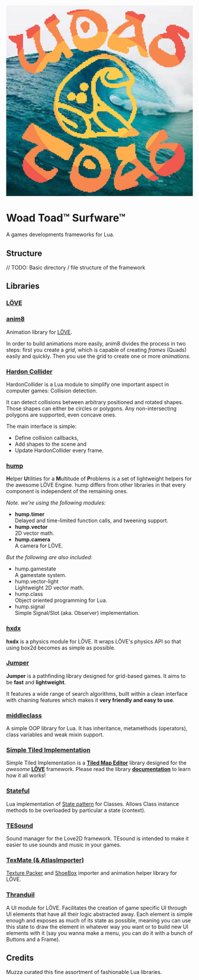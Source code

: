 ![surfware xoxo](./assets//surfware.jpg)

# Woad Toad™ Surfware™
A games developments frameworks for Lua.

## Structure
// TODO: Basic directory / file structure of the framework

## Libraries

### [LÖVE](LOVE)

### [anim8](https://github.com/kikito/anim8)
Animation library for [LÖVE](LOVE).

In order to build animations more easily, anim8 divides the process in two steps: first you create a _grid_, which is capable of creating _frames_ (Quads) easily and quickly. Then you use the grid to create one or more _animations_.

### [Hardon Collider](https://vrld.github.io/HardonCollider/)
HardonCollider is a Lua module to simplify one important aspect in computer games: Collision detection.

It can detect collisions between arbitrary positioned and rotated shapes. Those shapes can either be circles or polygons. Any non-intersecting polygons are supported, even concave ones.

The main interface is simple:

- Define collision callbacks,
- Add shapes to the scene and
- Update HardonCollider every frame.

### [hump](https://vrld.github.io/hump/)
**H**elper **U**tilities for a **M**ultitude of **P**roblems is a set of lightweight helpers for the awesome LÖVE Engine. hump differs from other libraries in that every component is independent of the remaining ones.

_Note. we're using the following modules:_

* **hump.timer**  
Delayed and time-limited function calls, and tweening support.
* **hump.vector**  
2D vector math.
* **hump.camera**  
A camera for LÖVE.

_But the following are also included:_

* hump.gamestate  
A gamestate system.
* hump.vector-light  
Lightweight 2D vector math.
* hump.class  
Object oriented programming for Lua.
* hump.signal  
Simple Signal/Slot (aka. Observer) implementation.

### [hxdx](https://github.com/adonaac/hxdx)
**hxdx** is a physics module for LÖVE. It wraps LÖVE's physics API so that using box2d becomes as simple as possible.

### [Jumper](https://github.com/Yonaba/Jumper)
__Jumper__ is a pathfinding library designed for grid-based games. It aims to be __fast__ and __lightweight__.

It features a wide range of search algorithms, built within a clean interface with chaining features which makes it __very friendly and easy to use__.

### [middleclass](https://github.com/kikito/middleclass)
A simple OOP library for Lua. It has inheritance, metamethods (operators), class variables and weak mixin support.

### [Simple Tiled Implementation](https://github.com/karai17/Simple-Tiled-Implementation)
Simple Tiled Implementation is a [**Tiled Map Editor**][Tiled] library designed for the *awesome* [**LÖVE**][LOVE] framework. Please read the library [**documentation**][sti-docs] to learn how it all works!

### [Stateful](https://github.com/kikito/stateful.lua)
Lua implementation of [State pattern](https://en.wikipedia.org/wiki/State_pattern) for Classes. Allows Class instance methods to be overloaded by particular a state (context).

### [TESound](https://love2d.org/wiki/TEsound)
Sound manager for the Love2D framework. TEsound is intended to make it easier to use sounds and music in your games.

### [TexMate (& AtlasImporter)](https://github.com/Muzz/TexMate)
[Texture Packer](https://www.codeandweb.com/texturepacker) and [ShoeBox](http://renderhjs.net/shoebox/) importer and animation helper library for LÖVE.

### [Thranduil](https://github.com/adonaac/thranduil)
A UI module for LÖVE. Facilitates the creation of game specific UI through UI elements that have all their logic abstracted away. Each element is simple enough and exposes as much of its state as possible, meaning you can use this state to draw the element in whatever way you want or to build new UI elements with it (say you wanna make a menu, you can do it with a bunch of Buttons and a Frame).

## Credits
Muzza curated this fine assortment of fashionable Lua libraries.

[Tiled]: http://www.mapeditor.org/
[LOVE]: https://www.love2d.org/
[sti-docs]: http://karai17.github.io/Simple-Tiled-Implementation/
